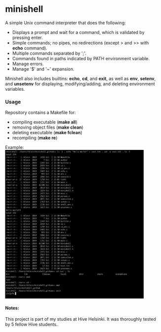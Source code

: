 # minishell
A simple Unix command interpreter that does the following:<br />
* Displays a prompt and wait for a command, which is validated by pressing enter.<br />
* Simple commands; no pipes, no redirections (except > and >> with **echo** command).<br />
* Multiple commands separated by ';'.<br />
* Commands found in paths indicated by PATH environment variable.<br />
* Manage errors.<br />
* Manage '$' and '~' expansion.<br />

Minishell also includes builtins: **echo**, **cd**, and **exit**, as well as **env**, **setenv**, and **unsetenv** for displaying, modifying/adding, and deleting environment variables.<br />
### Usage
Repository contains a Makefile for:<br /> 
* compiling executable (**make all**)<br />
* removing object files (**make clean**)<br />
* deleting executable (**make fclean**)<br />
* recompiling (**make re**)<br />

Example:<br />
<img src="screenshot.png" alt="example" width="450"/><br />
#### Notes:
This project is part of my studies at Hive Helsinki. It was thoroughly tested by 5 fellow Hive students.
